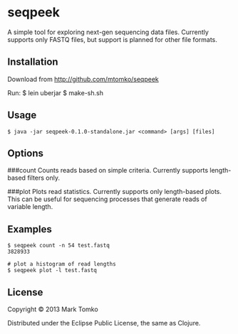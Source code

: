 # seqpeek

A simple tool for exploring next-gen sequencing data files. Currently supports only FASTQ files, 
but support is planned for other file formats.

## Installation

Download from http://github.com/mtomko/seqpeek

Run:
    $ lein uberjar
    $ make-sh.sh

## Usage

    $ java -jar seqpeek-0.1.0-standalone.jar <command> [args] [files]

## Options

###count
Counts reads based on simple criteria. Currently supports length-based
filters only.

###plot
Plots read statistics. Currently supports only length-based plots. This
can be useful for sequencing processes that generate reads of variable
length.

## Examples

    $ seqpeek count -n 54 test.fastq
    3828933
    
    # plot a histogram of read lengths
    $ seqpeek plot -l test.fastq

## License

Copyright © 2013 Mark Tomko

Distributed under the Eclipse Public License, the same as Clojure.
